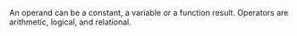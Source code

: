 An operand can be a constant, a variable or a function result. Operators are arithmetic, logical, and relational. 